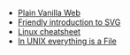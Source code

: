 - [Plain Vanilla Web](https://plainvanillaweb.com)
- [Friendly introduction to SVG](https://www.joshwcomeau.com/svg/friendly-introduction-to-svg/)
- [Linux cheatsheet](https://cht.sh/)
- [In UNIX everything is a File](https://web.archive.org/web/20190816135930/http://ph7spot.com/musings/in-unix-everything-is-a-file)
